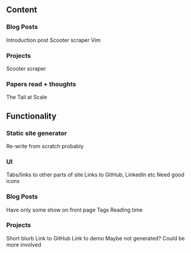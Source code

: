 ## Content
### Blog Posts
Introduction post
Scooter scraper
Vim

### Projects
Scooter scraper

### Papers read + thoughts
The Tail at Scale

## Functionality
### Static site generator
Re-write from scratch probably

### UI
Tabs/links to other parts of site
Links to GitHub, LinkedIn etc
    Need good icons

### Blog Posts
Have only some show on front page
Tags
Reading time

### Projects
Short blurb
Link to GitHub
Link to demo
Maybe not generated? Could be more involved
